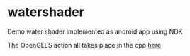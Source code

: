 # watershader
Demo water shader implemented as android app using NDK

The OpenGLES action all takes place in the cpp [here](https://github.com/nickblock/watershader/tree/master/app/src/main/cpp)


